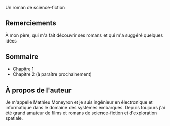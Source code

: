 Un roman de science-fiction 

## Remerciements

À mon père, qui m'a fait découvrir ses romans et qui m'a suggéré quelques idées

## Sommaire

- [Chapitre 1](Chapitre_01.md)
- Chapitre 2 (à paraître prochainement)

## À propos de l'auteur

Je m'appelle Mathieu Moneyron et je suis ingénieur en électronique et informatique dans le domaine des systèmes embarqués.
Depuis toujours j'ai été grand amateur de films et romans de science-fiction et d'exploration spatiale.
